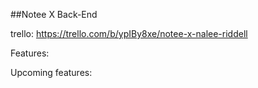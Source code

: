 ##Notee X Back-End

trello: https://trello.com/b/ypIBy8xe/notee-x-nalee-riddell

Features: 

Upcoming features: